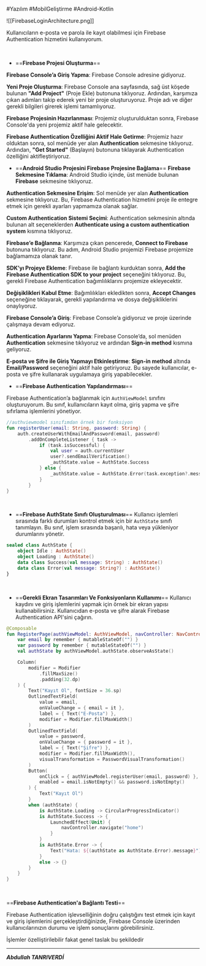 #Yazılım #MobilGeliştirme #Android-Kotlin 


![[FirebaseLoginArchitecture.png]]

Kullanıcıların e-posta ve parola ile kayıt olabilmesi için Firebase Authentication hizmetini kullanıyorum.

<br>

- ==**Firebase Projesi Oluşturma**==

**Firebase Console’a Giriş Yapma**: Firebase Console adresine gidiyoruz.

**Yeni Proje Oluşturma**: Firebase Console ana sayfasında, sağ üst köşede bulunan **"Add Project"** (Proje Ekle) butonuna tıklıyoruz. Ardından, karşımıza çıkan adımları takip ederek yeni bir proje oluşturuyoruz. Proje adı ve diğer gerekli bilgileri girerek işlemi tamamlıyoruz.
    
**Firebase Projesinin Hazırlanması**: Projemiz oluşturulduktan sonra, Firebase Console'da yeni projemiz aktif hale gelecektir.
    
**Firebase Authentication Özelliğini Aktif Hale Getirme**: Projemiz hazır olduktan sonra, sol menüde yer alan **Authentication** sekmesine tıklıyoruz. Ardından, **"Get Started"** (Başlayın) butonuna tıklayarak Authentication özelliğini aktifleştiriyoruz.
<br>




- ==**Android Studio Projesini Firebase Projesine Bağlama**==
**Firebase Sekmesine Tıklama**: Android Studio içinde, üst menüde bulunan **Firebase** sekmesine tıklıyoruz.
    
 **Authentication Sekmesine Erişim**: Sol menüde yer alan **Authentication** sekmesine tıklıyoruz. Bu, Firebase Authentication hizmetini proje ile entegre etmek için gerekli ayarları yapmamıza olanak sağlar.
    
 **Custom Authentication Sistemi Seçimi**: Authentication sekmesinin altında bulunan alt seçeneklerden **Authenticate using a custom authentication system** kısmına tıklıyoruz.
    
 **Firebase’e Bağlanma**: Karşımıza çıkan pencerede, **Connect to Firebase** butonuna tıklıyoruz. Bu adım, Android Studio projemizi Firebase projemize bağlamamıza olanak tanır.
    
 **SDK’yı Projeye Ekleme**: Firebase ile bağlantı kurduktan sonra, **Add the Firebase Authentication SDK to your project** seçeneğini tıklıyoruz. Bu, gerekli Firebase Authentication bağımlılıklarını projemize ekleyecektir.
    
 **Değişiklikleri Kabul Etme**: Bağımlılıkları ekledikten sonra, **Accept Changes** seçeneğine tıklayarak, gerekli yapılandırma ve dosya değişikliklerini onaylıyoruz.
    
 **Firebase Console’a Giriş**: Firebase Console’a gidiyoruz ve proje üzerinde çalışmaya devam ediyoruz.
    
 **Authentication Ayarlarını Yapma**: Firebase Console’da, sol menüden **Authentication** sekmesine tıklıyoruz ve ardından **Sign-in method** kısmına geliyoruz.
    
 **E-posta ve Şifre ile Giriş Yapmayı Etkinleştirme**: **Sign-in method** altında **Email/Password** seçeneğini aktif hale getiriyoruz. Bu sayede kullanıcılar, e-posta ve şifre kullanarak uygulamaya giriş yapabilecekler.
<br>


- ==**Firebase Authentication Yapılandırması**==

Firebase Authentication’a bağlanmak için `AuthViewModel` sınıfını oluşturuyorum. Bu sınıf, kullanıcıların kayıt olma, giriş yapma ve şifre sıfırlama işlemlerini yönetiyor.
```kotlin
//authviewmodel sınıfımdan örnek bir fonksiyon
fun registerUser(email: String, password: String) {
    auth.createUserWithEmailAndPassword(email, password)
        .addOnCompleteListener { task ->
            if (task.isSuccessful) {
                val user = auth.currentUser
                user?.sendEmailVerification()
                _authState.value = AuthState.Success
            } else {
                _authState.value = AuthState.Error(task.exception?.message ?: "Registration failed")
            }
        }
}

```
<br>


- ==**Firebase AuthState Sınıfı Oluşturulması**==
Kullanıcı işlemleri sırasında farklı durumları kontrol etmek için bir `AuthState` sınıfı tanımlayın. Bu sınıf, işlem sırasında başarılı, hata veya yükleniyor durumlarını yönetir.
```kotlin
sealed class AuthState {
    object Idle : AuthState()
    object Loading : AuthState()
    data class Success(val message: String) : AuthState()
    data class Error(val message: String?) : AuthState()
}

```
<br>

- ==**Gerekli Ekran Tasarımları Ve Fonksiyonların Kullanımı**==
Kullanıcı kaydını ve giriş işlemlerini yapmak için örnek bir ekran yapısı kullanabilirsiniz. Kullanıcıdan e-posta ve şifre alarak Firebase Authentication API'sini çağırın.

```kotlin
@Composable
fun RegisterPage(authViewModel: AuthViewModel, navController: NavController) {
    var email by remember { mutableStateOf("") }
    var password by remember { mutableStateOf("") }
    val authState by authViewModel.authState.observeAsState()

    Column(
        modifier = Modifier
            .fillMaxSize()
            .padding(32.dp)
    ) {
        Text("Kayıt Ol", fontSize = 36.sp)
        OutlinedTextField(
            value = email,
            onValueChange = { email = it },
            label = { Text("E-Posta") },
            modifier = Modifier.fillMaxWidth()
        )
        OutlinedTextField(
            value = password,
            onValueChange = { password = it },
            label = { Text("Şifre") },
            modifier = Modifier.fillMaxWidth(),
            visualTransformation = PasswordVisualTransformation()
        )
        Button(
            onClick = { authViewModel.registerUser(email, password) },
            enabled = email.isNotEmpty() && password.isNotEmpty()
        ) {
            Text("Kayıt Ol")
        }
        when (authState) {
            is AuthState.Loading -> CircularProgressIndicator()
            is AuthState.Success -> {
                LaunchedEffect(Unit) {
                    navController.navigate("home")
                }
            }
            is AuthState.Error -> {
                Text("Hata: ${(authState as AuthState.Error).message}")
            }
            else -> {}
        }
    }
}

```

<br>

==**Firebase Authentication'a Bağlantı Testi**==

Firebase Authentication işlevselliğinin doğru çalıştığını test etmek için kayıt ve giriş işlemlerini gerçekleştirdiğinizde, Firebase Console üzerinden kullanıcılarınızın durumu ve işlem sonuçlarını görebilirsiniz.

İşlemler özelliştirilebilir fakat genel taslak bu şekildedir

***

***Abdullah TANRIVERDİ***